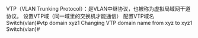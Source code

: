 VTP（VLAN Trunking Protocol）：是VLAN中继协议，也被称为虚拟局域网干道协议。
设置VTP域（同一域里的交换机才能通信）
配置VTP域名
Switch(vlan)#vtp domain xyz1
Changing VTP domain name from xyz to xyz1
Switch(vlan)#
